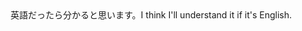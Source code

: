 <tr><td>英語だったら分かると思います。<td><tr><tr><td>I think I'll understand it if it's English.<td><tr></table>

